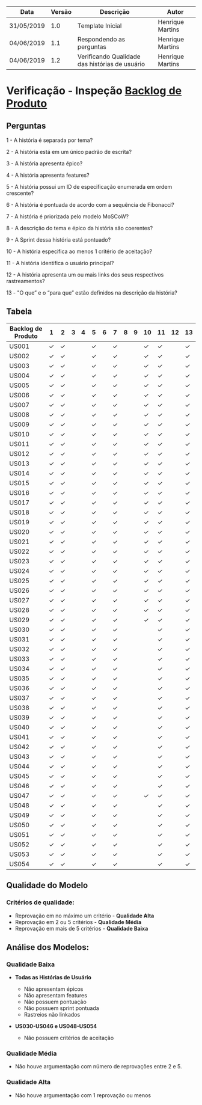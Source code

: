 | Data | Versão | Descrição | Autor |
| - | - | - | - |
| 31/05/2019 | 1.0 | Template Inicial | Henrique Martins |
| 04/06/2019 | 1.1 | Respondendo as perguntas | Henrique Martins |
| 04/06/2019 | 1.2 | Verificando Qualidade das histórias de usuário | Henrique Martins |

# Verificação - Inspeção [Backlog de Produto](https://github.com/requisitos-2019-1/Ribon/wiki/Backlog-de-Produto)
## Perguntas

1 - A história é separada por tema?

2 - A história está em um único padrão de escrita?

3 - A história apresenta épico?

4 - A história apresenta features?

5 - A história possui um ID de especificação enumerada em ordem crescente?

6 - A história é pontuada de acordo com a sequência de Fibonacci?

7 - A história é priorizada pelo modelo MoSCoW?

8 - A descrição do tema e épico da história são coerentes?

9 - A Sprint dessa história está pontuado?

10 - A história especifica ao menos 1 critério de aceitação?

11 - A história identifica o usuário principal?

12 - A história apresenta um ou mais links dos seus respectivos rastreamentos?

13 - "O que” e o “para que” estão definidos na descrição da história?

## Tabela

| Backlog de Produto | 1 | 2 | 3 | 4 | 5 | 6 | 7 | 8 | 9 | 10 | 11 | 12 | 13 |
| ---- | - | - | - | - | - | - | - | - | - | - | - | - | - |
| US001 | &#10003; | &#10003; |  |  | &#10003; |  | &#10003; |  |  | &#10003; | &#10003; |  | &#10003; |  
| US002 | &#10003; | &#10003; |  |  | &#10003; |  | &#10003; |  |  | &#10003; | &#10003; |  | &#10003; |  
| US003 | &#10003; | &#10003; |  |  | &#10003; |  | &#10003; |  |  | &#10003; | &#10003; |  | &#10003; |  
| US004 | &#10003; | &#10003; |  |  | &#10003; |  | &#10003; |  |  | &#10003; | &#10003; |  | &#10003; |  
| US005 | &#10003; | &#10003; |  |  | &#10003; |  | &#10003; |  |  | &#10003; | &#10003; |  | &#10003; |  
| US006 | &#10003; | &#10003; |  |  | &#10003; |  | &#10003; |  |  | &#10003; | &#10003; |  | &#10003; |  
| US007 | &#10003; | &#10003; |  |  | &#10003; |  | &#10003; |  |  | &#10003; | &#10003; |  | &#10003; |  
| US008 | &#10003; | &#10003; |  |  | &#10003; |  | &#10003; |  |  | &#10003; | &#10003; |  | &#10003; |  
| US009 | &#10003; | &#10003; |  |  | &#10003; |  | &#10003; |  |  | &#10003; | &#10003; |  | &#10003; |
| US010 | &#10003; | &#10003; |  |  | &#10003; |  | &#10003; |  |  | &#10003; | &#10003; |  | &#10003; |
| US011 | &#10003; | &#10003; |  |  | &#10003; |  | &#10003; |  |  | &#10003; | &#10003; |  | &#10003; |
| US012 | &#10003; | &#10003; |  |  | &#10003; |  | &#10003; |  |  | &#10003; | &#10003; |  | &#10003; |
| US013 | &#10003; | &#10003; |  |  | &#10003; |  | &#10003; |  |  | &#10003; | &#10003; |  | &#10003; |
| US014 | &#10003; | &#10003; |  |  | &#10003; |  | &#10003; |  |  | &#10003; | &#10003; |  | &#10003; |
| US015 | &#10003; | &#10003; |  |  | &#10003; |  | &#10003; |  |  | &#10003; | &#10003; |  | &#10003; |
| US016 | &#10003; | &#10003; |  |  | &#10003; |  | &#10003; |  |  | &#10003; | &#10003; |  | &#10003; |
| US017 | &#10003; | &#10003; |  |  | &#10003; |  | &#10003; |  |  | &#10003; | &#10003; |  | &#10003; |
| US018 | &#10003; | &#10003; |  |  | &#10003; |  | &#10003; |  |  | &#10003; | &#10003; |  | &#10003; |
| US019 | &#10003; | &#10003; |  |  | &#10003; |  | &#10003; |  |  | &#10003; | &#10003; |  | &#10003; |
| US020 | &#10003; | &#10003; |  |  | &#10003; |  | &#10003; |  |  | &#10003; | &#10003; |  | &#10003; |
| US021 | &#10003; | &#10003; |  |  | &#10003; |  | &#10003; |  |  | &#10003; | &#10003; |  | &#10003; |
| US022 | &#10003; | &#10003; |  |  | &#10003; |  | &#10003; |  |  | &#10003; | &#10003; |  | &#10003; |
| US023 | &#10003; | &#10003; |  |  | &#10003; |  | &#10003; |  |  | &#10003; | &#10003; |  | &#10003; |
| US024 | &#10003; | &#10003; |  |  | &#10003; |  | &#10003; |  |  | &#10003; | &#10003; |  | &#10003; |
| US025 | &#10003; | &#10003; |  |  | &#10003; |  | &#10003; |  |  | &#10003; | &#10003; |  | &#10003; |
| US026 | &#10003; | &#10003; |  |  | &#10003; |  | &#10003; |  |  | &#10003; | &#10003; |  | &#10003; |
| US027 | &#10003; | &#10003; |  |  | &#10003; |  | &#10003; |  |  | &#10003; | &#10003; |  | &#10003; |
| US028 | &#10003; | &#10003; |  |  | &#10003; |  | &#10003; |  |  | &#10003; | &#10003; |  | &#10003; |
| US029 | &#10003; | &#10003; |  |  | &#10003; |  | &#10003; |  |  | &#10003; | &#10003; |  | &#10003; |
| US030 | &#10003; | &#10003; |  |  | &#10003; |  | &#10003; |  |  |  | &#10003; |  | &#10003; |
| US031 | &#10003; | &#10003; |  |  | &#10003; |  | &#10003; |  |  |  | &#10003; |  | &#10003; |
| US032 | &#10003; | &#10003; |  |  | &#10003; |  | &#10003; |  |  |  | &#10003; |  | &#10003; |
| US033 | &#10003; | &#10003; |  |  | &#10003; |  | &#10003; |  |  |  | &#10003; |  | &#10003; |
| US034 | &#10003; | &#10003; |  |  | &#10003; |  | &#10003; |  |  |  | &#10003; |  | &#10003; |
| US035 | &#10003; | &#10003; |  |  | &#10003; |  | &#10003; |  |  |  | &#10003; |  | &#10003; |
| US036 | &#10003; | &#10003; |  |  | &#10003; |  | &#10003; |  |  |  | &#10003; |  | &#10003; |
| US037 | &#10003; | &#10003; |  |  | &#10003; |  | &#10003; |  |  |  | &#10003; |  | &#10003; |
| US038 | &#10003; | &#10003; |  |  | &#10003; |  | &#10003; |  |  |  | &#10003; |  | &#10003; |
| US039 | &#10003; | &#10003; |  |  | &#10003; |  | &#10003; |  |  |  | &#10003; |  | &#10003; |
| US040 | &#10003; | &#10003; |  |  | &#10003; |  | &#10003; |  |  |  | &#10003; |  | &#10003; |
| US041 | &#10003; | &#10003; |  |  | &#10003; |  | &#10003; |  |  |  | &#10003; |  | &#10003; |
| US042 | &#10003; | &#10003; |  |  | &#10003; |  | &#10003; |  |  |  | &#10003; |  | &#10003; |
| US043 | &#10003; | &#10003; |  |  | &#10003; |  | &#10003; |  |  |  | &#10003; |  | &#10003; |
| US044 | &#10003; | &#10003; |  |  | &#10003; |  | &#10003; |  |  |  | &#10003; |  | &#10003; |
| US045 | &#10003; | &#10003; |  |  | &#10003; |  | &#10003; |  |  |  | &#10003; |  | &#10003; |
| US046 | &#10003; | &#10003; |  |  | &#10003; |  | &#10003; |  |  |  | &#10003; |  | &#10003; |
| US047 | &#10003; | &#10003; |  |  | &#10003; |  | &#10003; |  |  | &#10003; | &#10003; |  | &#10003; |
| US048 | &#10003; | &#10003; |  |  | &#10003; |  | &#10003; |  |  |  | &#10003; |  | &#10003; |
| US049 | &#10003; | &#10003; |  |  | &#10003; |  | &#10003; |  |  |  | &#10003; |  | &#10003; |
| US050 | &#10003; | &#10003; |  |  | &#10003; |  | &#10003; |  |  |  | &#10003; |  | &#10003; |
| US051 | &#10003; | &#10003; |  |  | &#10003; |  | &#10003; |  |  |  | &#10003; |  | &#10003; |
| US052 | &#10003; | &#10003; |  |  | &#10003; |  | &#10003; |  |  |  | &#10003; |  | &#10003; |
| US053 | &#10003; | &#10003; |  |  | &#10003; |  | &#10003; |  |  |  | &#10003; |  | &#10003; |
| US054 | &#10003; | &#10003; |  |  | &#10003; |  | &#10003; |  |  |  | &#10003; |  | &#10003; |

## Qualidade do Modelo

### Critérios de qualidade:
 - Reprovação em no máximo um critério - <b>Qualidade Alta</b>
 - Reprovação em 2 ou 5 critérios - <b>Qualidade Média</b>
 - Reprovação em mais de 5 critérios - <b>Qualidade Baixa</b>

 ## Análise dos Modelos:

 ### Qualidade Baixa
  - <b>Todas as Histórias de Usuário</b>
    - Não apresentam épicos
    - Não apresentam features
    - Não possuem pontuação
    - Não possuem sprint pontuada
    - Rastreios não linkados

  - <b>US030-US046 e US048-US054</b>
    - Não possuem critérios de aceitação
    
 ### Qualidade Média
  - Não houve argumentação com número de reprovações entre 2 e 5.
  
 ### Qualidade Alta
  - Não houve argumentação com 1 reprovação ou menos
